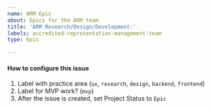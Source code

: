 ```yaml
---
name: ARM Epic
about: Epics for the ARM team
title: 'ARM Research/Design/Development:'
labels: accredited-representation-management-team
type: Epic

---
```


#### How to configure this issue
1. Label with practice area (`ux`, `research`, `design`, `backend`, `frontend`)
2. Label for MVP work? (`mvp`)
3. After the issue is created, set Project Status to `Epic`
